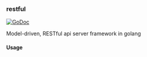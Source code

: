 ### restful 
[![GoDoc](https://godoc.org/github.com/tomasen/restful?status.svg)](http://godoc.org/github.com/tomasen/restful)

 Model-driven, RESTful api server framework in golang

#### Usage